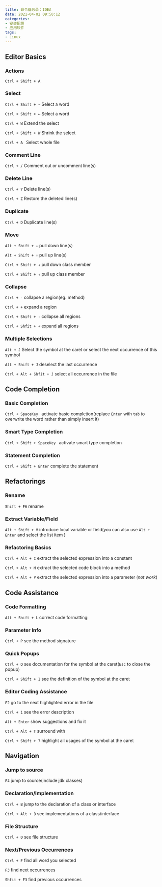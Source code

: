 ```yaml
---
title: 命令备忘录：IDEA
date: 2021-04-02 09:50:12
categories:
- 安装配置
- 应用软件
tags: 
- Linux
---
```


## Editor Basics

### Actions

`Ctrl + Shift + A`

### Select

`Ctrl + Shift + →`	Select a word

`Ctrl + Shift + ←`	Select a word

`Ctrl + W`	Extend the select

`Ctrl + Shift + W`	Shrink the select

`Ctrl + A `	Select whole file

### Comment Line

`Ctrl + /`	Comment out or uncomment line(s)

### Delete Line

`Ctrl + Y`	Delete line(s)

`Ctrl + Z` 	Restore the deleted line(s)

### Duplicate

`Ctrl + D` 	Duplicate line(s)

### Move

`Alt + Shift + ↓`	pull down line(s)

`Alt + Shift + ↑`	pull up line(s)

`Ctrl + Shift + ↓`	pull down class member

`Ctrl + Shift + ↑`	pull up class member

### Collapse

`Ctrl + -`	collapse a region(eg. method)

`Ctrl + +`	expand a region

`Ctrl + Shift + -`	collapse all regions

`Ctrl + Shfit + +`	expand all regions

### Multiple Selections

`Alt + J`	Select the symbol at the caret or select the next occurrence of this symbol

`Alt + Shift + J`	deselect the last occurrence

`Ctrl + Alt + Shfit + J`	select all occurrence in the file

## Code Completion

### Basic Completion

`Ctrl + SpaceKey `	activate basic completion(replace `Enter` with `tab` to overwrite the word rather than simply insert it)

### Smart Type Completion

`Ctrl + Shift + SpaceKey `	activate smart type completion

### Statement Completion

`Ctrl + Shift + Enter`	complete the statement

## Refactorings

### Rename

`Shift + F6`	rename

### Extract Variable/Field

`Alt + Shift + V`	introduce local variable or field(you can also use `Alt + Enter` and select the list item )

### Refactoring Basics

`Ctrl + Alt + C`	extract the selected expression into a constant

`Ctrl + Alt + M`	extract the selected code block into a method

`Ctrl + Alt + P`	extract the selected expression into a parameter (*not work*)

## Code Assistance

### Code Formatting

`Alt + Shift + L`	correct code formatting

### Parameter Info

`Ctrl + P` see the method signature

### Quick Popups

`Ctrl + Q`	see documentation  for the symbol at the caret(`Esc` to close the popup)

`Ctrl + Shift + I`	see the definition of the symbol at the caret

### Editor Coding Assistance

`F2`	go to the next highlighted error in the file

`Ctrl + 1`	see the error description

`Alt + Enter`	show suggestions and fix it

`Ctrl + Alt + T`	surround with

`Ctrl + Shift + 7`	highlight all usages of the symbol at the caret

## Navigation

### Jump to source

`F4`	jump to source(include jdk classes)

###  Declaration/Implementation

`Ctrl + B`	jump to the declaration of a class or interface

`Ctrl + Alt + B`	see implementations of a class/interface

### File Structure

`Ctrl + 0`	see file structure

### Next/Previous Occurrences

`Ctrl + F`	find all word  you selected

`F3`	find next occurrences

`Shfit + F3`	find previous occurrences
